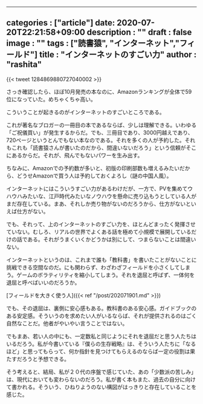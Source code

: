 
---
categories : ["article"]
date: 2020-07-20T22:21:58+09:00
description : ""
draft : false
image : ""
tags : ["読書猿", "インターネット","フィールド"]
title : "インターネットのすごい力"
author : "rashita"
---

{{< tweet 1284869880727040002 >}}  

さっき確認したら、ほぼ10月発売の本なのに、Amazonランキングが全体で59位になっていた。めちゃくちゃ高い。

こういうことが起きるのがインターネットのすごいところである。

これが著名なブロガーの一冊目の本であるならば、少しは理解できる。いわゆる「ご祝儀買い」が発生するからだ。でも、三冊目であり、3000円越えであり、720ページというとんでもない本なのである。それを多くの人が予約した。それもこれも「読書猿さんが書いたのだから、間違いないだろう」という信頼がそこにあるからだ。それが、飛んでもないパワーを生み出す。

ちなみに、Amazonでの予約数が多いと、初版の印刷部数も増えるみたいだから、どうせAmazonで買う人は予約しておくよろし（謎の中国人風）。

インターネットにはこういうすごい力があるわけだが、一方で、PVを集めてウハウハみたいな、江戸時代みたいなノウハウを懸命に売り込もうとしている人がまだ存在している。まあ、それしか売り物がないのだろうから、仕方がないといえば仕方がない。

でも、それって、上のインターネットのすごい力を、ほとんどまったく発揮させていない。むしろ、リアルの世界でよくある話を極めて小規模で展開しているだけの話である。それがうまくいくかどうかは別にして、つまらないことは間違いない。

インターネットというのは、これまで誰も「教科書」を書いたことがないことに挑戦できる空間なのだ。にも関わらず、わざわざフィールドを小さくしてしまう。ゲームのボラティリティを縮小してしまう。それを退屈と呼ばず、一体何を退屈と呼べばいいのだろうか。


[フィールドを大きく使う人]({{< ref "/post/202071901.md" >}})  

でも、その退屈は、裏側に安心感もある。教科書のある安心感。ガイドブックのある安定感。そういうのを求めたい人がいるならば、それが提供されるのはごく自然なことだ。他者がやいやい言うことではない。

でもまあ、若い人の中にも、一定数私と同じようにそれを退屈だと思う人たちはいるだろう。私が今書いている『僕らの生存戦略』は、そういう人たちに「なるほど」と思ってもらって、何か指針を見つけてもらえるのならば一定の役割は果たすだろうと予想できる。

そう考えると、結局、私が２０代の序盤で感じていた、あの「少数派の苦しみ」は、現代においても変わらないのだろう。私が書く本もまた、過去の自分に向けて書かれる。そういう、ひねりようのない構図がはっきりと存在していることを感じた。